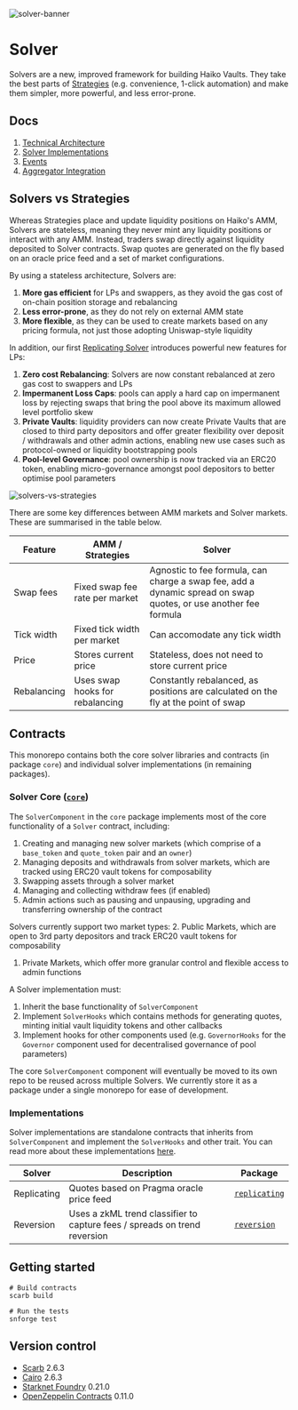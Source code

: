 ![solver-banner](https://github.com/user-attachments/assets/e9db3d1f-089a-42fa-9a4f-ebb33815140a)

# Solver

Solvers are a new, improved framework for building Haiko Vaults. They take the best parts of [Strategies](https://haiko-docs.gitbook.io/docs/protocol/strategy-vaults) (e.g. convenience, 1-click automation) and make them simpler, more powerful, and less error-prone.

## Docs

1. [Technical Architecture](./docs/1-technical-architecture.md)
2. [Solver Implementations](./docs/2-solver-implementations.md)
3. [Events](./docs/3-events.md)
4. [Aggregator Integration](./docs/4-aggregator-integration.md)

## Solvers vs Strategies

Whereas Strategies place and update liquidity positions on Haiko's AMM, Solvers are stateless, meaning they never mint any liquidity positions or interact with any AMM. Instead, traders swap directly against liquidity deposited to Solver contracts. Swap quotes are generated on the fly based on an oracle price feed and a set of market configurations.

By using a stateless architecture, Solvers are:

1. **More gas efficient** for LPs and swappers, as they avoid the gas cost of on-chain position storage and rebalancing
2. **Less error-prone**, as they do not rely on external AMM state
3. **More flexible**, as they can be used to create markets based on any pricing formula, not just those adopting Uniswap-style liquidity

In addition, our first [Replicating Solver](./packages/replicating/) introduces powerful new features for LPs:

1. **Zero cost Rebalancing**: Solvers are now constant rebalanced at zero gas cost to swappers and LPs 
2. **Impermanent Loss Caps**: pools can apply a hard cap on impermanent loss by rejecting swaps that bring the pool above its maximum allowed level portfolio skew
3. **Private Vaults**: liquidity providers can now create Private Vaults that are closed to third party depositors and offer greater flexibility over deposit / withdrawals and other admin actions, enabling new use cases such as protocol-owned or liquidity bootstrapping pools
4. **Pool-level Governance**: pool ownership is now tracked via an ERC20 token, enabling micro-governance amongst pool depositors to better optimise pool parameters

![solvers-vs-strategies](https://github.com/user-attachments/assets/c6d884d8-dab5-4030-b0a5-44d4a4ceea81)

There are some key differences between AMM markets and Solver markets. These are summarised in the table below.

| Feature     | AMM / Strategies                | Solver                                                                                                          |
| ----------- | ------------------------------- | --------------------------------------------------------------------------------------------------------------- |
| Swap fees   | Fixed swap fee rate per market  | Agnostic to fee formula, can charge a swap fee, add a dynamic spread on swap quotes, or use another fee formula |
| Tick width  | Fixed tick width per market     | Can accomodate any tick width                                                                                   |
| Price       | Stores current price            | Stateless, does not need to store current price                                                                 |
| Rebalancing | Uses swap hooks for rebalancing | Constantly rebalanced, as positions are calculated on the fly at the point of swap                              |

## Contracts

This monorepo contains both the core solver libraries and contracts (in package `core`) and individual solver implementations (in remaining packages).

### Solver Core ([`core`](./packages/core/))

The `SolverComponent` in the `core` package implements most of the core functionality of a `Solver` contract, including:

1. Creating and managing new solver markets (which comprise of a `base_token` and `quote_token` pair and an `owner`)
2. Managing deposits and withdrawals from solver markets, which are tracked using ERC20 vault tokens for composability
3. Swapping assets through a solver market
4. Managing and collecting withdraw fees (if enabled)
5. Admin actions such as pausing and unpausing, upgrading and transferring ownership of the contract

Solvers currently support two market types:
2. Public Markets, which are open to 3rd party depositors and track ERC20 vault tokens for composability
1. Private Markets, which offer more granular control and flexible access to admin functions

A Solver implementation must:

1. Inherit the base functionality of `SolverComponent`
2. Implement `SolverHooks` which contains methods for generating quotes, minting initial vault liquidity tokens and other callbacks
3. Implement hooks for other components used (e.g. `GovernorHooks` for the `Governor` component used for decentralised governance of pool parameters)

The core `SolverComponent` component will eventually be moved to its own repo to be reused across multiple Solvers. We currently store it as a package under a single monorepo for ease of development.

### Implementations

Solver implementations are standalone contracts that inherits from `SolverComponent` and implement the `SolverHooks` and other trait. You can read more about these implementations [here](./docs/4-solver-implementations.md).

| Solver      | Description                                                               | Package                                  |
| ----------- | ------------------------------------------------------------------------- | ---------------------------------------- |
| Replicating | Quotes based on Pragma oracle price feed                                  | [`replicating`](./packages/replicating/) |
| Reversion   | Uses a zkML trend classifier to capture fees / spreads on trend reversion | [`reversion`](./packages/reversion/)     |

## Getting started

```shell
# Build contracts
scarb build

# Run the tests
snforge test
```

## Version control

- [Scarb](https://github.com/software-mansion/scarb) 2.6.3
- [Cairo](https://github.com/starkware-libs/cairo) 2.6.3
- [Starknet Foundry](https://github.com/foundry-rs/starknet-foundry) 0.21.0
- [OpenZeppelin Contracts](https://github.com/OpenZeppelin/cairo-contracts/) 0.11.0
